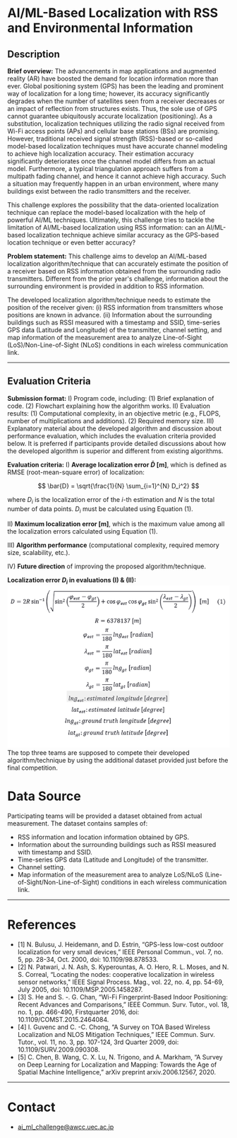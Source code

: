 # AI/ML-Based Localization with RSS and Environmental Information

## Description

**Brief overview:**
The advancements in map applications and augmented reality (AR) have boosted the demand for location information more than ever. Global positioning system (GPS) has been the leading and prominent way of localization for a long time; however, its accuracy significantly degrades when the number of satellites seen from a receiver decreases or an impact of reflection from structures exists. Thus, the sole use of GPS cannot guarantee ubiquitously accurate localization (positioning). As a substitution, localization techniques utilizing the radio signal received from Wi-Fi access points (APs) and cellular base stations (BSs) are promising. However, traditional received signal strength (RSS)-based or so-called model-based localization techniques must have accurate channel modeling to achieve high localization accuracy. Their estimation accuracy significantly deteriorates once the channel model differs from an actual model. Furthermore, a typical triangulation approach suffers from a multipath fading channel, and hence it cannot achieve high accuracy. Such a situation may frequently happen in an urban environment, where many buildings exist between the radio transmitters and the receiver.

This challenge explores the possibility that the data-oriented localization technique can replace the model-based localization with the help of powerful AI/ML techniques. Ultimately, this challenge tries to tackle the limitation of AI/ML-based localization using RSS information: can an AI/ML-based localization technique achieve similar accuracy as the GPS-based location technique or even better accuracy?

**Problem statement:**
This challenge aims to develop an AI/ML-based localization algorithm/technique that can accurately estimate the position of a receiver based on RSS information obtained from the surrounding radio transmitters. Different from the prior year's challenge, information about the surrounding environment is provided in addition to RSS information.

The developed localization algorithm/technique needs to estimate the position of the receiver given:
(i) RSS information from transmitters whose positions are known in advance.
(ii) Information about the surrounding buildings such as RSSI measured with a timestamp and SSID, time-series GPS data (Latitude and Longitude) of the transmitter, channel setting, and map information of the measurement area to analyze Line-of-Sight (LoS)/Non-Line-of-Sight (NLoS) conditions in each wireless communication link.

---

## Evaluation Criteria

**Submission format:**
I) Program code, including:
    (1) Brief explanation of code.
    (2) Flowchart explaining how the algorithm works.
II) Evaluation results:
    (1) Computational complexity, in an objective metric (e.g., FLOPS, number of multiplications and additions).
    (2) Required memory size.
III) Explanatory material about the developed algorithm and discussion about performance evaluation, which includes the evaluation criteria provided below. It is preferred if participants provide detailed discussions about how the developed algorithm is superior and different from existing algorithms.

**Evaluation criteria:**
I) **Average localization error $\bar{D}$ [m]**, which is defined as RMSE (root-mean-square error) of localization:

$$ \bar{D} = \sqrt{\frac{1}{N} \sum_{i=1}^{N} D_i^2} $$

where $D_i$ is the localization error of the $i$-th estimation and $N$ is the total number of data points. $D_i$ must be calculated using Equation (1).

II) **Maximum localization error [m]**, which is the maximum value among all the localization errors calculated using Equation (1).

III) **Algorithm performance** (computational complexity, required memory size, scalability, etc.).

IV) **Future direction** of improving the proposed algorithm/technique.

**Localization error $D_i$ in evaluations (I) & (II):**
![fig](fig2.png)
The top three teams are supposed to compete their developed algorithm/technique by using the additional dataset provided just before the final competition.

# Data Source

Participating teams will be provided a dataset obtained from actual measurement. The dataset contains samples of:
* RSS information and location information obtained by GPS.
* Information about the surrounding buildings such as RSSI measured with timestamp and SSID.
* Time-series GPS data (Latitude and Longitude) of the transmitter.
* Channel setting.
* Map information of the measurement area to analyze LoS/NLoS (Line-of-Sight/Non-Line-of-Sight) conditions in each wireless communication link.

---

# References

* [1] N. Bulusu, J. Heidemann, and D. Estrin, “GPS-less low-cost outdoor localization for very small devices,” IEEE Personal Commun., vol. 7, no. 5, pp. 28-34, Oct. 2000, doi: 10.1109/98.878533.
* [2] N. Patwari, J. N. Ash, S. Kyperountas, A. O. Hero, R. L. Moses, and N. S. Correal, “Locating the nodes: cooperative localization in wireless sensor networks," IEEE Signal Process. Mag., vol. 22, no. 4, pp. 54-69, July 2005, doi: 10.1109/MSP.2005.1458287.
* [3] S. He and S. -. G. Chan, “Wi-Fi Fingerprint-Based Indoor Positioning: Recent Advances and Comparisons,” IEEE Commun. Surv. Tutor., vol. 18, no. 1, pp. 466-490, Firstquarter 2016, doi: 10.1109/COMST.2015.2464084.
* [4] I. Guvenc and C. -C. Chong, “A Survey on TOA Based Wireless Localization and NLOS Mitigation Techniques,” IEEE Commun. Surv. Tutor., vol. 11, no. 3, pp. 107-124, 3rd Quarter 2009, doi: 10.1109/SURV.2009.090308.
* [5] C. Chen, B. Wang, C. X. Lu, N. Trigono, and A. Markham, “A Survey on Deep Learning for Localization and Mapping: Towards the Age of Spatial Machine Intelligence,” arXiv preprint arxiv.2006.12567, 2020.

---

# Contact

* ai_ml_challenge@awcc.uec.ac.jp